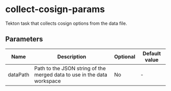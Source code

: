 # collect-cosign-params

Tekton task that collects cosign options from the data file.

## Parameters

| Name      | Description                                                             | Optional | Default value  |
|-----------|-------------------------------------------------------------------------|----------|----------------|
| dataPath  | Path to the JSON string of the merged data to use in the data workspace | No       | -              |
